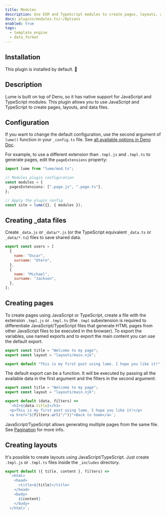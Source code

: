 ```yaml
---
title: Modules
description: Use ESM and TypeScript modules to create pages, layouts, and store data.
docs: plugins/modules.ts/~/Options
enabled: true
tags:
  - template_engine
  - data_format
---
```


## Installation

This plugin is installed by default. 🎉

## Description

Lume is built on top of Deno, so it has native support for JavaScript and
TypeScript modules. This plugin allows you to use JavaScript and TypeScript to
create pages, layouts, and data files.

## Configuration

If you want to change the default configuration, use the second argument of
`lume()` function in your `_config.ts` file. See
[all available options in Deno Doc](https://doc.deno.land/https/deno.land/x/lume/plugins/modules.ts/~/Options).

For example, to use a different extension than `.tmpl.js` and `.tmpl.ts` to
generate pages, edit the `pageExtensions` property:

```ts
import lume from "lume/mod.ts";

// Modules plugin configuration
const modules = {
  pagesExtensions: [".page.js", ".page.ts"],
};

// Apply the plugin config
const site = lume({}, { modules });
```

## Creating _data files

Create `_data.js` or `_data/*.js` (or the TypeScript equivalent `_data.ts` or
`_data/*.ts`) files to save shared data.

```js
export const users = [
  {
    name: "Oscar",
    surname: "Otero",
  },
  {
    name: "Michael",
    surname: "Jackson",
  },
];
```

## Creating pages

To create pages using JavaScript or TypeScript, create a file with the extension
`.tmpl.js` or `.tmpl.ts` (the `.tmpl` subextension is required to differentiate
JavaScript/TypeScript files that generate HTML pages from other JavaScript files
to be executed in the browser). To export the variables, use named exports and
to export the main content you can use the default export.

```js
export const title = "Welcome to my page";
export const layout = "layouts/main.njk";

export default "This is my first post using lume. I hope you like it!";
```

The default export can be a function. It will be executed by passing all the
available data in the first argument and the filters in the second argument:

```js
export const title = "Welcome to my page";
export const layout = "layouts/main.njk";

export default (data, filters) =>
  `<h1>${data.title}</h1>
  <p>This is my first post using lume. I hope you like it!</p>
  <a href="${filters.url("/")}">Back to home</a>`;
```

JavaScript/TypeScript allows generating multiple pages from the same file. See
[Pagination](./paginate.md) for more info.

## Creating layouts

It's possible to create layouts using JavaScript/TypeScript. Just create
`.tmpl.js` or `.tmpl.ts` files inside the `_includes` directory.

```js
export default ({ title, content }, filters) =>
  `<html>
    <head>
      <title>${title}</title>
    </head>
    <body>
      ${content}
    </body>
  </html>`;
```
